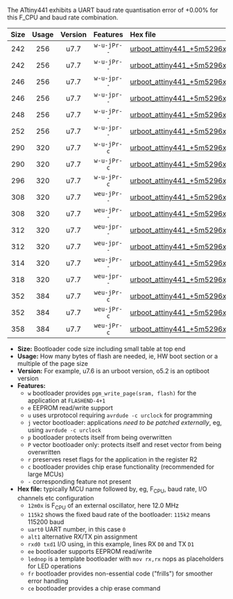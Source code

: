 The ATtiny441 exhibits a UART baud rate quantisation error of +0.00% for this F_CPU and baud rate combination.

|Size|Usage|Version|Features|Hex file|
|:-:|:-:|:-:|:-:|:--|
|242|256|u7.7|`w-u-jPr--`|[urboot_attiny441_+5m5296x_+230k4_uart0_rxa2_txa1_lednop.hex](https://raw.githubusercontent.com/stefanrueger/urboot.hex/main/mcus/attiny441/external_oscillator/fcpu_+5m5296x/br_+230k4/urboot_attiny441_+5m5296x_+230k4_uart0_rxa2_txa1_lednop.hex)|
|242|256|u7.7|`w-u-jPr--`|[urboot_attiny441_+5m5296x_+230k4_uart1_rxa4_txa5_lednop.hex](https://raw.githubusercontent.com/stefanrueger/urboot.hex/main/mcus/attiny441/external_oscillator/fcpu_+5m5296x/br_+230k4/urboot_attiny441_+5m5296x_+230k4_uart1_rxa4_txa5_lednop.hex)|
|246|256|u7.7|`w-u-jpr--`|[urboot_attiny441_+5m5296x_+230k4_uart0_rxa2_txa1_lednop_fr.hex](https://raw.githubusercontent.com/stefanrueger/urboot.hex/main/mcus/attiny441/external_oscillator/fcpu_+5m5296x/br_+230k4/urboot_attiny441_+5m5296x_+230k4_uart0_rxa2_txa1_lednop_fr.hex)|
|246|256|u7.7|`w-u-jpr--`|[urboot_attiny441_+5m5296x_+230k4_uart1_rxa4_txa5_lednop_fr.hex](https://raw.githubusercontent.com/stefanrueger/urboot.hex/main/mcus/attiny441/external_oscillator/fcpu_+5m5296x/br_+230k4/urboot_attiny441_+5m5296x_+230k4_uart1_rxa4_txa5_lednop_fr.hex)|
|248|256|u7.7|`w-u-jPr--`|[urboot_attiny441_+5m5296x_+230k4_uart0_alt1_rxb2_txa7_lednop.hex](https://raw.githubusercontent.com/stefanrueger/urboot.hex/main/mcus/attiny441/external_oscillator/fcpu_+5m5296x/br_+230k4/urboot_attiny441_+5m5296x_+230k4_uart0_alt1_rxb2_txa7_lednop.hex)|
|252|256|u7.7|`w-u-jpr--`|[urboot_attiny441_+5m5296x_+230k4_uart0_alt1_rxb2_txa7_lednop_fr.hex](https://raw.githubusercontent.com/stefanrueger/urboot.hex/main/mcus/attiny441/external_oscillator/fcpu_+5m5296x/br_+230k4/urboot_attiny441_+5m5296x_+230k4_uart0_alt1_rxb2_txa7_lednop_fr.hex)|
|290|320|u7.7|`w-u-jPr-c`|[urboot_attiny441_+5m5296x_+230k4_uart0_rxa2_txa1_lednop_fr_ce.hex](https://raw.githubusercontent.com/stefanrueger/urboot.hex/main/mcus/attiny441/external_oscillator/fcpu_+5m5296x/br_+230k4/urboot_attiny441_+5m5296x_+230k4_uart0_rxa2_txa1_lednop_fr_ce.hex)|
|290|320|u7.7|`w-u-jPr-c`|[urboot_attiny441_+5m5296x_+230k4_uart1_rxa4_txa5_lednop_fr_ce.hex](https://raw.githubusercontent.com/stefanrueger/urboot.hex/main/mcus/attiny441/external_oscillator/fcpu_+5m5296x/br_+230k4/urboot_attiny441_+5m5296x_+230k4_uart1_rxa4_txa5_lednop_fr_ce.hex)|
|296|320|u7.7|`w-u-jPr-c`|[urboot_attiny441_+5m5296x_+230k4_uart0_alt1_rxb2_txa7_lednop_fr_ce.hex](https://raw.githubusercontent.com/stefanrueger/urboot.hex/main/mcus/attiny441/external_oscillator/fcpu_+5m5296x/br_+230k4/urboot_attiny441_+5m5296x_+230k4_uart0_alt1_rxb2_txa7_lednop_fr_ce.hex)|
|308|320|u7.7|`weu-jPr--`|[urboot_attiny441_+5m5296x_+230k4_uart0_rxa2_txa1_ee_lednop.hex](https://raw.githubusercontent.com/stefanrueger/urboot.hex/main/mcus/attiny441/external_oscillator/fcpu_+5m5296x/br_+230k4/urboot_attiny441_+5m5296x_+230k4_uart0_rxa2_txa1_ee_lednop.hex)|
|308|320|u7.7|`weu-jPr--`|[urboot_attiny441_+5m5296x_+230k4_uart1_rxa4_txa5_ee_lednop.hex](https://raw.githubusercontent.com/stefanrueger/urboot.hex/main/mcus/attiny441/external_oscillator/fcpu_+5m5296x/br_+230k4/urboot_attiny441_+5m5296x_+230k4_uart1_rxa4_txa5_ee_lednop.hex)|
|312|320|u7.7|`weu-jpr--`|[urboot_attiny441_+5m5296x_+230k4_uart0_rxa2_txa1_ee_lednop_fr.hex](https://raw.githubusercontent.com/stefanrueger/urboot.hex/main/mcus/attiny441/external_oscillator/fcpu_+5m5296x/br_+230k4/urboot_attiny441_+5m5296x_+230k4_uart0_rxa2_txa1_ee_lednop_fr.hex)|
|312|320|u7.7|`weu-jpr--`|[urboot_attiny441_+5m5296x_+230k4_uart1_rxa4_txa5_ee_lednop_fr.hex](https://raw.githubusercontent.com/stefanrueger/urboot.hex/main/mcus/attiny441/external_oscillator/fcpu_+5m5296x/br_+230k4/urboot_attiny441_+5m5296x_+230k4_uart1_rxa4_txa5_ee_lednop_fr.hex)|
|314|320|u7.7|`weu-jPr--`|[urboot_attiny441_+5m5296x_+230k4_uart0_alt1_rxb2_txa7_ee_lednop.hex](https://raw.githubusercontent.com/stefanrueger/urboot.hex/main/mcus/attiny441/external_oscillator/fcpu_+5m5296x/br_+230k4/urboot_attiny441_+5m5296x_+230k4_uart0_alt1_rxb2_txa7_ee_lednop.hex)|
|318|320|u7.7|`weu-jpr--`|[urboot_attiny441_+5m5296x_+230k4_uart0_alt1_rxb2_txa7_ee_lednop_fr.hex](https://raw.githubusercontent.com/stefanrueger/urboot.hex/main/mcus/attiny441/external_oscillator/fcpu_+5m5296x/br_+230k4/urboot_attiny441_+5m5296x_+230k4_uart0_alt1_rxb2_txa7_ee_lednop_fr.hex)|
|352|384|u7.7|`weu-jPr-c`|[urboot_attiny441_+5m5296x_+230k4_uart0_rxa2_txa1_ee_lednop_fr_ce.hex](https://raw.githubusercontent.com/stefanrueger/urboot.hex/main/mcus/attiny441/external_oscillator/fcpu_+5m5296x/br_+230k4/urboot_attiny441_+5m5296x_+230k4_uart0_rxa2_txa1_ee_lednop_fr_ce.hex)|
|352|384|u7.7|`weu-jPr-c`|[urboot_attiny441_+5m5296x_+230k4_uart1_rxa4_txa5_ee_lednop_fr_ce.hex](https://raw.githubusercontent.com/stefanrueger/urboot.hex/main/mcus/attiny441/external_oscillator/fcpu_+5m5296x/br_+230k4/urboot_attiny441_+5m5296x_+230k4_uart1_rxa4_txa5_ee_lednop_fr_ce.hex)|
|358|384|u7.7|`weu-jPr-c`|[urboot_attiny441_+5m5296x_+230k4_uart0_alt1_rxb2_txa7_ee_lednop_fr_ce.hex](https://raw.githubusercontent.com/stefanrueger/urboot.hex/main/mcus/attiny441/external_oscillator/fcpu_+5m5296x/br_+230k4/urboot_attiny441_+5m5296x_+230k4_uart0_alt1_rxb2_txa7_ee_lednop_fr_ce.hex)|

- **Size:** Bootloader code size including small table at top end
- **Usage:** How many bytes of flash are needed, ie, HW boot section or a multiple of the page size
- **Version:** For example, u7.6 is an urboot version, o5.2 is an optiboot version
- **Features:**
  + `w` bootloader provides `pgm_write_page(sram, flash)` for the application at `FLASHEND-4+1`
  + `e` EEPROM read/write support
  + `u` uses urprotocol requiring `avrdude -c urclock` for programming
  + `j` vector bootloader: applications *need to be patched externally*, eg, using `avrdude -c urclock`
  + `p` bootloader protects itself from being overwritten
  + `P` vector bootloader only: protects itself and reset vector from being overwritten
  + `r` preserves reset flags for the application in the register R2
  + `c` bootloader provides chip erase functionality (recommended for large MCUs)
  + `-` corresponding feature not present
- **Hex file:** typically MCU name followed by, eg, F<sub>CPU</sub>, baud rate, I/O channels etc configuration
  + `12m0x` is F<sub>CPU</sub> of an external oscillator, here 12.0 MHz
  + `115k2` shows the fixed baud rate of the bootloader: `115k2` means 115200 baud
  + `uart0` UART number, in this case `0`
  + `alt1` alternative RX/TX pin assignment
  + `rxd0 txd1` I/O using, in this example, lines RX `D0` and TX `D1`
  + `ee` bootloader supports EEPROM read/write
  + `lednop` is a template bootloader with `mov rx,rx` nops as placeholders for LED operations
  + `fr` bootloader provides non-essential code ("frills") for smoother error handling
  + `ce` bootloader provides a chip erase command
